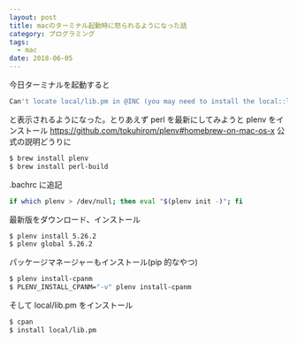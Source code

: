 ```yaml
---
layout: post
title: macのターミナル起動時に怒られるようになった話
category: プログラミング
tags:
  - mac
date: 2018-06-05
---
```


今日ターミナルを起動すると

```bash
Can't locate local/lib.pm in @INC (you may need to install the local::lib module)
```

と表示されるようになった。とりあえず perl を最新にしてみようと plenv をインストール
<https://github.com/tokuhirom/plenv#homebrew-on-mac-os-x>
公式の説明どうりに

```bash
$ brew install plenv
$ brew install perl-build
```

.bachrc に追記

```bash
if which plenv > /dev/null; then eval "$(plenv init -)"; fi
```

最新版をダウンロード、インストール

```bash
$ plenv install 5.26.2
$ plenv global 5.26.2
```

パッケージマネージャーもインストール(pip 的なやつ)

```bash
$ plenv install-cpanm
$ PLENV_INSTALL_CPANM="-v" plenv install-cpanm
```

そして local/lib.pm をインストール

```bash
$ cpan
$ install local/lib.pm
```
